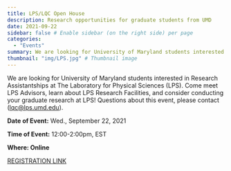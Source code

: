 ```yaml
---
title: LPS/LQC Open House
description: Research opportunities for graduate students from UMD
date: 2021-09-22
sidebar: false # Enable sidebar (on the right side) per page
categories:
  - "Events"
summary: We are looking for University of Maryland students interested in Research Assistantships at The Laboratory for Physical Sciences (LPS).
thumbnail: "img/LPS.jpg" # Thumbnail image
---
```

We are looking for University of Maryland students interested in Research Assistantships at The Laboratory for Physical Sciences (LPS). Come meet LPS Advisors, learn about LPS Research Facilities, and consider conducting your graduate research at LPS! Questions about this event, please contact (lqc@lps.umd.edu).


**Date of Event:**  Wed., September 22, 2021

**Time of Event:**  12:00-2:00pm, EST

**Where: Online**

[REGISTRATION LINK](https://forms.gle/NtNK9kwieBBFpqXdA)
